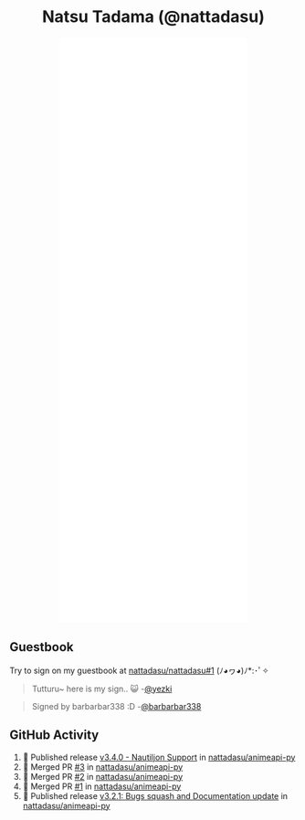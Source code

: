 <div align="center">

# Natsu Tadama (@nattadasu)

![Github Metrics](github-metrics.svg)
</div>

## Guestbook

Try to sign on my guestbook at [nattadasu/nattadasu#1](https://github.com/nattadasu/nattadasu/issues/1) (ﾉ◕ヮ◕)ﾉ\*:･ﾟ✧

<!--START:guestbook-->
> Tutturu~  here is my sign.. :smiley_cat: 
> -[@yezki](https://github.com/yezki)

> Signed by barbarbar338 :D
> -[@barbarbar338](https://github.com/barbarbar338)
<!--END:guestbook-->

## GitHub Activity
<!--START_SECTION:activity-->
1. 🚀 Published release [v3.4.0 - Nautiljon Support](https://github.com/nattadasu/animeapi-py/releases/tag/v3.4.0) in [nattadasu/animeapi-py](https://github.com/nattadasu/animeapi-py)
2. 🎉 Merged PR [#3](https://github.com/nattadasu/animeapi-py/pull/3) in [nattadasu/animeapi-py](https://github.com/nattadasu/animeapi-py)
3. 🎉 Merged PR [#2](https://github.com/nattadasu/animeapi-py/pull/2) in [nattadasu/animeapi-py](https://github.com/nattadasu/animeapi-py)
4. 🎉 Merged PR [#1](https://github.com/nattadasu/animeapi-py/pull/1) in [nattadasu/animeapi-py](https://github.com/nattadasu/animeapi-py)
5. 🚀 Published release [v3.2.1: Bugs squash and Documentation update](https://github.com/nattadasu/animeapi-py/releases/tag/v3.2.1) in [nattadasu/animeapi-py](https://github.com/nattadasu/animeapi-py)
<!--END_SECTION:activity-->
